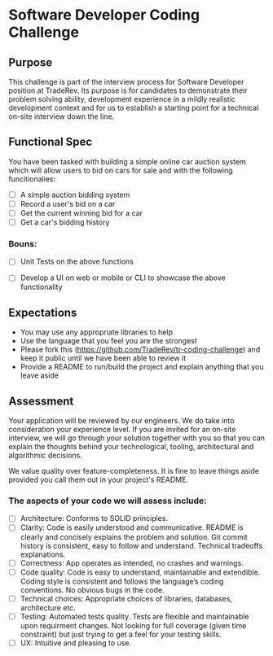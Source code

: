 # Software Developer Coding Challenge

## Purpose
This challenge is part of the interview process for Software Developer position at TradeRev. Its purpose is for candidates to demonstrate their problem solving ability, development experience in a mildly realistic development context and for us to establish a starting point for a technical on-site interview down the line.


## Functional Spec
You have been tasked with building a simple online car auction system which will allow users to bid on cars for sale and with the following funcitionalies: 

  - [ ] A simple auction bidding system
  - [ ] Record a user's bid on a car
  - [ ] Get the current winning bid for a car
  - [ ] Get a car's bidding history 

 ### Bouns:

  - [ ] Unit Tests on the above functions
  - [ ] Develop a UI on web or mobile or CLI to showcase the above functionality


## Expectations
 - You may use any appropriate libraries to help
 - Use the language that you feel you are the strongest
 - Please fork this (https://github.com/TradeRev/tr-coding-challenge) and keep it public until we have been able to review it
 - Provide a README to run/build the project and explain anything that you leave aside

## Assessment
Your application will be reviewed by our engineers. We do take into consideration your experience level. If you are invited for an on-site interview, we will go through your solution together with you so that you can explain the thoughts behind your technological, tooling, architectural and algorithmic decisions.

We value quality over feature-completeness. It is fine to leave things aside provided you call them out in your project's README.

### The aspects of your code we will assess include:

 - [ ] Architecture: Conforms to SOLID principles.
 - [ ] Clarity: Code is easily understood and communicative. README is clearly and concisely explains the problem and solution. Git commit history is consistent, easy to follow and understand. Technical tradeoffs explanations.
 - [ ] Correctness: App operates as intended, no crashes and warnings.
 - [ ] Code quality: Code is easy to understand, maintainable and extendible. Coding style is consistent and follows the language’s coding conventions. No obvious bugs in the code.
 - [ ] Technical choices: Appropriate choices of libraries, databases, architecture etc.
 - [ ] Testing: Automated tests quality. Tests are flexible and maintainable upon requirment changes. Not looking for full coverage (given time constraint) but just trying to get a feel for your testing skills.
 - [ ] UX: Intuitive and pleasing to use.
